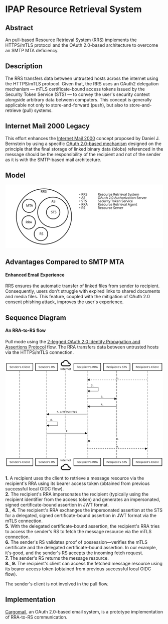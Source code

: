 # IPAP Resource Retrieval System

## Abstract

An pull-based Resource Retrieval System (RRS) implements the HTTPS/mTLS protocol and the OAuth 2.0-based architecture to overcome an SMTP MTA deficiency.

## Description

The RRS transfers data between untrusted hosts across the internet using the HTTPS/mTLS protocol. Given that, the RRS uses an OAuth2 delegation mechanism — mTLS certificate-bound access tokens issued by the Security Token Service (STS) — to convey the user's security context alongside arbitrary data between computers. This concept is generally applicable not only to store-and-forward (push), but also to store-and-retrieve (pull) systems.

## Internet Mail 2000 Legacy

This effort enhances the [Internet Mail 2000](https://en.wikipedia.org/wiki/Internet_Mail_2000) concept proposed by Daniel J. Bernstein by using a specific [OAuth 2.0-based mechanism](https://github.com/cargomail-org/identity-propagation-and-assertions-protocol) designed on the principle that the final storage of linked binary data (blobs) referenced in the message should be the responsibility of the recipient and not of the sender as it is with the SMTP-based mail architecture.

## Model

![Diagram](./images/RRS_model.svg)

## Advantages Compared to SMTP MTA

#### Enhanced Email Experience

RRS ensures the automatic transfer of linked files from sender to recipient. Consequently, users don't struggle with expired links to shared documents and media files. This feature, coupled with the mitigation of OAuth 2.0 consent phishing attack, improves the user's experience.

## Sequence Diagram

#### An RRA-to-RS flow

Pull mode using the [2-legged OAuth 2.0 Identity Propagation and Assertions Protocol](https://github.com/cargomail-org/identity-propagation-and-assertions-protocol#2-legged-oauth-20-identity-propagation) flow. The RRA transfers data between untrusted hosts via the HTTPS/mTLS connection.

![Diagram](./images/RRA-to-RS_pull.png)

<p><b>1.</b> A recipient uses the client to retrieve a message resource via the recipient's RRA using its bearer access token (obtained from previous successful local OIDC flow).<br/>
<b>2.</b> The recipient's RRA impersonates the recipient (typically using the recipient identifier from the access token) and generates an impersonated, signed certificate-bound assertion in JWT format.<br/>
<b>3.</b>, <b>4.</b> The recipient's RRA exchanges the impersonated assertion at the STS for a delegated, signed certificate-bound assertion in JWT format via the mTLS connection.<br/>
<b>5.</b> With the delegated certificate-bound assertion, the recipient's RRA tries to access the sender's RS to fetch the message resource via the mTLS connection.<br/>
<b>6.</b> The sender's RS validates proof of possession—verifies the mTLS certificate and the delegated certificate-bound assertion. In our example, it's good, and the sender's RS accepts the incoming fetch request.<br/>
<b>7.</b> The sender's RS returns the message resource.<br/>
<b>8.</b>, <b>9.</b> The recipient's client can access the fetched message resource using its bearer access token (obtained from previous successful local OIDC flow).</p>

The sender's client is not involved in the pull flow.

## Implementation

[Cargomail](https://github.com/cargomail-org/cargomail), an OAuth 2.0-based email system, is a prototype implementation of RRA-to-RS communication.

